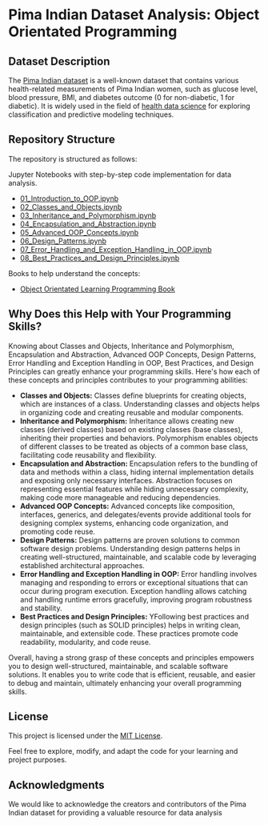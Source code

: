 # Pima Indian Dataset Analysis: Object Orientated Programming

## Dataset Description

The [Pima Indian dataset](https://github.com/cloudpedagogy/books/blob/main/Pima_Indian_Dataset.ipynb) is a well-known dataset that contains various health-related measurements of Pima Indian women, such as glucose level, blood pressure, BMI, and diabetes outcome (0 for non-diabetic, 1 for diabetic). It is widely used in the field of [health data science](https://github.com/cloudpedagogy/books/blob/main/Health_Data_Science.ipynb) for exploring classification and predictive modeling techniques.

## Repository Structure
The repository is structured as follows:

Jupyter Notebooks with step-by-step code implementation for data analysis.
  - [01_Introduction_to_OOP.ipynb](https://github.com/cloudpedagogy/data-science-programming/blob/main/object-oriented-python/01_Introduction_to_OOP.ipynb)
  - [02_Classes_and_Objects.ipynb](https://github.com/cloudpedagogy/data-science-programming/blob/main/object-oriented-python/02_Classes_and_Objects.ipynb)
  - [03_Inheritance_and_Polymorphism.ipynb](https://github.com/cloudpedagogy/data-science-programming/blob/main/object-oriented-python/03_Inheritance_and_Polymorphism.ipynb)
  - [04_Encapsulation_and_Abstraction.ipynb](https://github.com/cloudpedagogy/data-science-programming/blob/main/object-oriented-python/04_Encapsulation_and_Abstraction.ipynb)
  - [05_Advanced_OOP_Concepts.ipynb](https://github.com/cloudpedagogy/data-science-programming/blob/main/object-oriented-python/05_Advanced_OOP_Concepts.ipynb)
  - [06_Design_Patterns.ipynb](https://github.com/cloudpedagogy/data-science-programming/blob/main/object-oriented-python/06_Design_Patterns.ipynb)
  - [07_Error_Handling_and_Exception_Handling_in_OOP.ipynb](https://github.com/cloudpedagogy/data-science-programming/blob/main/object-oriented-python/07_Error_Handling_and_Exception_Handling_in_OOP.ipynb)
  - [08_Best_Practices_and_Design_Principles.ipynb](https://github.com/cloudpedagogy/data-science-programming/blob/main/object-oriented-python/08_Best_Practices_and_Design_Principles.ipynb)

Books to help understand the concepts:
  - [Object Orientated Learning Programming Book](https://github.com/cloudpedagogy/books/blob/main/Object_Orientated_Programming.ipynb)

## Why Does this Help with Your Programming Skills?
Knowing about Classes and Objects, Inheritance and Polymorphism, Encapsulation and Abstraction, Advanced OOP Concepts, Design Patterns, Error Handling and Exception Handling in OOP, Best Practices, and Design Principles can greatly enhance your programming skills. Here's how each of these concepts and principles contributes to your programming abilities:


- **Classes and Objects:** Classes define blueprints for creating objects, which are instances of a class. Understanding classes and objects helps in organizing code and creating reusable and modular components.
- **Inheritance and Polymorphism:** Inheritance allows creating new classes (derived classes) based on existing classes (base classes), inheriting their properties and behaviors. Polymorphism enables objects of different classes to be treated as objects of a common base class, facilitating code reusability and flexibility.
- **Encapsulation and Abstraction:** Encapsulation refers to the bundling of data and methods within a class, hiding internal implementation details and exposing only necessary interfaces. Abstraction focuses on representing essential features while hiding unnecessary complexity, making code more manageable and reducing dependencies.
- **Advanced OOP Concepts:** Advanced concepts like composition, interfaces, generics, and delegates/events provide additional tools for designing complex systems, enhancing code organization, and promoting code reuse.
- **Design Patterns:** Design patterns are proven solutions to common software design problems. Understanding design patterns helps in creating well-structured, maintainable, and scalable code by leveraging established architectural approaches.
- **Error Handling and Exception Handling in OOP:** Error handling involves managing and responding to errors or exceptional situations that can occur during program execution. Exception handling allows catching and handling runtime errors gracefully, improving program robustness and stability.
- **Best Practices and Design Principles:** YFollowing best practices and design principles (such as SOLID principles) helps in writing clean, maintainable, and extensible code. These practices promote code readability, modularity, and code reuse.

Overall, having a strong grasp of these concepts and principles empowers you to design well-structured, maintainable, and scalable software solutions. It enables you to write code that is efficient, reusable, and easier to debug and maintain, ultimately enhancing your overall programming skills.


## License
This project is licensed under the [MIT License](LICENSE).

Feel free to explore, modify, and adapt the code for your learning and project purposes.

## Acknowledgments
We would like to acknowledge the creators and contributors of the Pima Indian dataset for providing a valuable resource for data analysis
